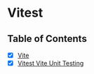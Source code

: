 # Vitest

## Table of Contents

- [x] [Vite](Vite.md)
- [x] [Vitest Vite Unit Testing](Vitest%20Vite%20Unit%20Testing.md)